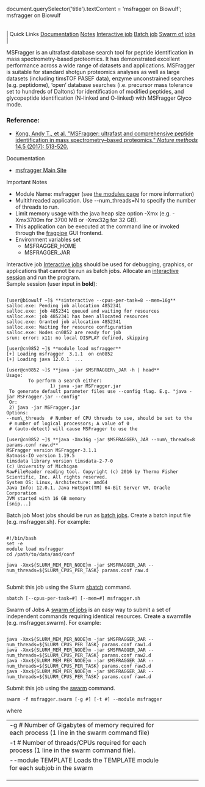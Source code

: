 

document.querySelector('title').textContent = 'msfragger on Biowulf';
msfragger on Biowulf


|  |
| --- |
| 
Quick Links
[Documentation](#doc)
[Notes](#notes)
[Interactive job](#int) 
[Batch job](#sbatch) 
[Swarm of jobs](#swarm) 
 |



MSFragger is an ultrafast database search tool for peptide identification in mass spectrometry-based proteomics. It has demonstrated excellent performance across a wide range of datasets and applications. MSFragger is suitable for standard shotgun proteomics analyses as well as large datasets (including timsTOF PASEF data), enzyme unconstrained searches (e.g. peptidome), ‘open’ database searches (i.e. precursor mass tolerance set to hundreds of Daltons) for identification of modified peptides, and glycopeptide identification (N-linked and O-linked) with MSFragger Glyco mode.



### Reference:


* [Kong, Andy T., et al. "MSFragger: ultrafast and comprehensive peptide identification in mass spectrometry–based proteomics." *Nature methods* 14.5 (2017): 513-520.](https://www.nature.com/articles/nmeth.4256)


Documentation
* [msfragger Main Site](http://msfragger.nesvilab.org/)


Important Notes
* Module Name: msfragger (see [the modules page](/apps/modules.html) for more information)
 * Multithreaded application. Use --num\_threads=N to specify the number of threads to run.
 * Limit memory usage with the java heap size option -Xmx (e.g. -Xmx3700m for 3700 MB or -Xmx32g for 32 GB).
 * This application can be executed at the command line or invoked through the [fragpipe](fragpipe.html) GUI frontend.
* Environment variables set 
	+ MSFRAGGER\_HOME
	+ MSFRAGGER\_JAR



Interactive job
[Interactive jobs](/docs/userguide.html#int) should be used for debugging, graphics, or applications that cannot be run as batch jobs.
Allocate an [interactive session](/docs/userguide.html#int) and run the program.   
Sample session (user input in **bold**):



```

[user@biowulf ~]$ **sinteractive --cpus-per-task=8 --mem=16g**
salloc.exe: Pending job allocation 4852341
salloc.exe: job 4852341 queued and waiting for resources
salloc.exe: job 4852341 has been allocated resources
salloc.exe: Granted job allocation 4852341
salloc.exe: Waiting for resource configuration
salloc.exe: Nodes cn0852 are ready for job
srun: error: x11: no local DISPLAY defined, skipping

[user@cn0852 ~]$ **module load msfragger**
[+] Loading msfragger  3.1.1  on cn0852
[+] Loading java 12.0.1  ...

[user@cn0852 ~]$ **java -jar $MSFRAGGER\_JAR -h | head**
Usage:
        To perform a search either:
                1) java -jar MSFragger.jar  
 To generate default parameter files use --config flag. E.g. "java -jar MSFragger.jar --config"
 Or:
 2) java -jar MSFragger.jar  
Options:
--num\_threads  # Number of CPU threads to use, should be set to the
 # number of logical processors; A value of 0
 # (auto-detect) will cause MSFragger to use the

[user@cn0852 ~]$ **java -Xmx16g -jar $MSFRAGGER\_JAR --num\_threads=8 params.conf raw.d**
MSFragger version MSFragger-3.1.1
Batmass-IO version 1.19.5
timsdata library version timsdata-2-7-0
(c) University of Michigan
RawFileReader reading tool. Copyright (c) 2016 by Thermo Fisher Scientific, Inc. All rights reserved.
System OS: Linux, Architecture: amd64
Java Info: 12.0.1, Java HotSpot(TM) 64-Bit Server VM, Oracle Corporation
JVM started with 16 GB memory
[snip...]

```


Batch job
Most jobs should be run as [batch jobs](/docs/userguide.html#submit).
Create a batch input file (e.g. msfragger.sh). For example:



```

#!/bin/bash
set -e
module load msfragger
cd /path/to/data/and/conf

java -Xmx${SLURM_MEM_PER_NODE}m -jar $MSFRAGGER_JAR --num_threads=${SLURM_CPUS_PER_TASK} params.conf raw.d


```

Submit this job using the Slurm [sbatch](/docs/userguide.html) command.



```
sbatch [--cpus-per-task=#] [--mem=#] msfragger.sh
```

Swarm of Jobs 
A [swarm of jobs](/apps/swarm.html) is an easy way to submit a set of independent commands requiring identical resources.
Create a swarmfile (e.g. msfragger.swarm). For example:



```

java -Xmx${SLURM_MEM_PER_NODE}m -jar $MSFRAGGER_JAR --num_threads=${SLURM_CPUS_PER_TASK} params.conf raw1.d
java -Xmx${SLURM_MEM_PER_NODE}m -jar $MSFRAGGER_JAR --num_threads=${SLURM_CPUS_PER_TASK} params.conf raw2.d
java -Xmx${SLURM_MEM_PER_NODE}m -jar $MSFRAGGER_JAR --num_threads=${SLURM_CPUS_PER_TASK} params.conf raw3.d
java -Xmx${SLURM_MEM_PER_NODE}m -jar $MSFRAGGER_JAR --num_threads=${SLURM_CPUS_PER_TASK} params.conf raw4.d

```

Submit this job using the [swarm](/apps/swarm.html) command.



```
swarm -f msfragger.swarm [-g #] [-t #] --module msfragger
```

where


|  |  |  |  |  |  |
| --- | --- | --- | --- | --- | --- |
| -g *#*  Number of Gigabytes of memory required for each process (1 line in the swarm command file)
 | -t *#* Number of threads/CPUs required for each process (1 line in the swarm command file).
 | --module TEMPLATE Loads the TEMPLATE module for each subjob in the swarm 
 | |
 | |
 | |








